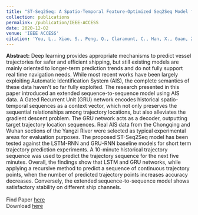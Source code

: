 ```yaml
---
title: "ST-Seq2Seq: A Spatio-Temporal Feature-Optimized Seq2Seq Model for Short-Term Vessel Trajectory Prediction"
collection: publications
permalink: /publication/IEEE-ACCESS
date: 2020-12-02
venue: 'IEEE ACCESS'
citation: 'You, L., Xiao, S., Peng, Q., Claramunt, C., Han, X., Guan, Z., & Zhang, J. (2020). St-seq2seq: A spatio-temporal feature-optimized seq2seq model for short-term vessel trajectory prediction. IEEE Access, 8, 218565-218574.'
---
```

**Abstract:** Deep learning provides appropriate mechanisms to predict vessel trajectories for safer and efficient shipping, but still existing models are mainly oriented to longer-term prediction trends and do not fully support real time navigation needs. While most recent works have been largely exploiting Automatic Identification System (AIS), the complete semantics of these data haven't so far fully exploited. The research presented in this paper introduced an extended sequence-to-sequence model using AIS data. A Gated Recurrent Unit (GRU) network encodes historical spatio-temporal sequences as a context vector, which not only preserves the sequential relationships among trajectory locations, but also alleviates the gradient descent problem. The GRU network acts as a decoder, outputting target trajectory location sequences. Real AIS data from the Chongqing and Wuhan sections of the Yangzi River were selected as typical experimental areas for evaluation purposes. The proposed ST-Seq2Seq model has been tested against the LSTM-RNN and GRU-RNN baseline models for short term trajectory prediction experiments. A 10-minute historical trajectory sequence was used to predict the trajectory sequence for the next five minutes. Overall, the findings show that LSTM and GRU networks, while applying a recursive method to predict a sequence of continuous trajectory points, when the number of predicted trajectory points increases accuracy decreases. Conversely, the extended sequence-to-sequence model shows satisfactory stability on different ship channels.  
<br>
Find Paper <a href="https://ieeexplore.ieee.org/abstract/document/9276488">here</a> <br>
Download <a href="https://drive.google.com/file/d/1iksprYmTKQyJ1Unofxi5JxCL_9pfpaKp/view?usp=sharing">here</a>
